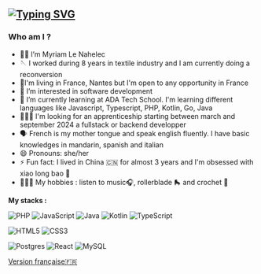 ## [![Typing SVG](https://readme-typing-svg.demolab.com?font=Fira+Code&weight=700&size=27&pause=1000&color=000000&background=FFFFFF00&vCenter=true&random=false&width=435&lines=Hey!+)](https://git.io/typing-svg)

### Who am I ? 
- 👋🏾 I’m Myriam Le Nahelec
- 🪡 I worked during 8 years in textile industry and I am currently doing a reconversion
- 📍I'm living in France, Nantes but I'm open to any opportunity in France
- 👀 I’m interested in software development
- 🌱 I’m currently learning at ADA Tech School. I'm learning  different languages like Javascript, Typescript, PHP, Kotlin, Go, Java
- 🕵🏾‍♀️ I'm looking for an apprenticeship starting between march and september 2024 a fullstack or backend developper
- 🗣️ French is my mother tongue and speak english fluently. I have basic knowledges in mandarin, spanish and italian
- 😄 Pronouns: she/her
- ⚡ Fun fact: I lived in China 🇨🇳 for almost 3 years and I'm obsessed with xiao long bao 🥟
- 🤸🏾‍♀️ My hobbies : listen to music🎧, rollerblade 🛼 and crochet 🧶

**My stacks :**
  
  ![PHP](https://img.shields.io/badge/php-%23777BB4.svg?style=for-the-badge&logo=php&logoColor=white)
  ![JavaScript](https://img.shields.io/badge/javascript-%23323330.svg?style=for-the-badge&logo=javascript&logoColor=%23F7DF1E)
    ![Java](https://img.shields.io/badge/java-%23ED8B00.svg?style=for-the-badge&logo=openjdk&logoColor=white)
    ![Kotlin](https://img.shields.io/badge/kotlin-%237F52FF.svg?style=for-the-badge&logo=kotlin&logoColor=white)
  ![TypeScript](https://img.shields.io/badge/typescript-%23007ACC.svg?style=for-the-badge&logo=typescript&logoColor=white)
  
  ![HTML5](https://img.shields.io/badge/html5-%23E34F26.svg?style=for-the-badge&logo=html5&logoColor=white)
  ![CSS3](https://img.shields.io/badge/css3-%231572B6.svg?style=for-the-badge&logo=css3&logoColor=white)
  
  ![Postgres](https://img.shields.io/badge/postgres-%23316192.svg?style=for-the-badge&logo=postgresql&logoColor=white)
  ![React](https://img.shields.io/badge/react-%2320232a.svg?style=for-the-badge&logo=react&logoColor=%2361DAFB) ![MySQL](https://img.shields.io/badge/mysql-%2300f.svg?style=for-the-badge&logo=mysql&logoColor=white)


[Version française🇫🇷](README.md)
<!---
MyriamLeNahelec/MyriamLeNahelec is a ✨ special ✨ repository because its `README.md` (this file) appears on your GitHub profile.
You can click the Preview link to take a look at your changes.
--->
